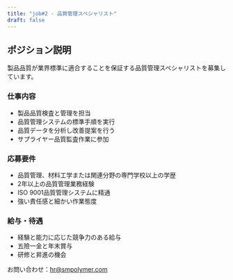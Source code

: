 ```yaml
---
title: "job#2 - 品質管理スペシャリスト"
draft: false
---
```


## ポジション説明

製品品質が業界標準に適合することを保証する品質管理スペシャリストを募集しています。

### 仕事内容
- 製品品質検査と管理を担当
- 品質管理システムの標準手順を実行
- 品質データを分析し改善提案を行う
- サプライヤー品質監査作業に参加

### 応募要件
- 品質管理、材料工学または関連分野の専門学校以上の学歴
- 2年以上の品質管理業務経験
- ISO 9001品質管理システムに精通
- 強い責任感と細かい作業態度

### 給与・待遇
- 経験と能力に応じた競争力のある給与
- 五險一金と年末賞与
- 研修と昇進の機会

お問い合わせ：hr@smpolymer.com